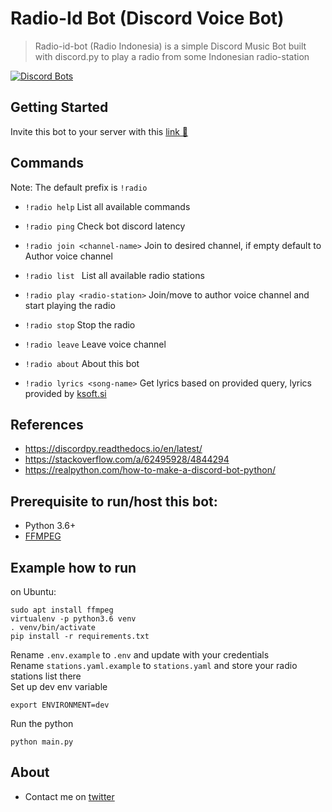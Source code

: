 # Radio-Id Bot (Discord Voice Bot)

> Radio-id-bot (Radio Indonesia) is a simple Discord Music Bot built with discord.py to play a radio from some Indonesian radio-station

[![Discord Bots](https://top.gg/api/widget/777757482687922198.svg)](https://top.gg/bot/777757482687922198)

## Getting Started

Invite this bot to your server with this [link 🔗](https://discord.com/api/oauth2/authorize?client_id=777757482687922198&permissions=8&scope=bot)

## Commands

Note: The default prefix is `!radio`

* `!radio help`
List all available commands

* `!radio ping`
Check bot discord latency

* `!radio join <channel-name>`
Join to desired channel, if empty default to Author voice channel

* `!radio list `
List all available radio stations

* `!radio play <radio-station>`
Join/move to author voice channel and start playing the radio

* `!radio stop`
Stop the radio

* `!radio leave`
Leave voice channel

* `!radio about`
About this bot

* `!radio lyrics <song-name>`
Get lyrics based on provided query, lyrics provided by [ksoft.si](https://ksoft.si/)

## References
* https://discordpy.readthedocs.io/en/latest/
* https://stackoverflow.com/a/62495928/4844294
* https://realpython.com/how-to-make-a-discord-bot-python/

## Prerequisite to run/host this bot:
* Python 3.6+
* [FFMPEG](https://ffmpeg.org/download.html)

## Example how to run
on Ubuntu:

    sudo apt install ffmpeg
    virtualenv -p python3.6 venv
    . venv/bin/activate
    pip install -r requirements.txt

Rename `.env.example` to `.env` and update with your credentials\
Rename `stations.yaml.example` to `stations.yaml` and store your radio stations list there\
Set up dev env variable

    export ENVIRONMENT=dev
Run the python

    python main.py
    
## About

* Contact me on [twitter](https://twitter.com/adifahmii)
